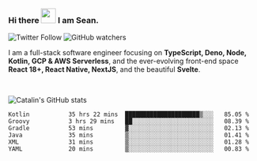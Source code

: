 ### Hi there <img src="https://raw.githubusercontent.com/MartinHeinz/MartinHeinz/master/wave.gif" width="30" /> I am Sean.

![Twitter Follow](https://img.shields.io/twitter/follow/JuniorDEVed?style=social)  ![GitHub watchers](https://img.shields.io/github/watchers/JuniorDEVed/JuniorDEVed?style=social)

 I am a full-stack software engineer focusing on **TypeScript, Deno, Node, Kotlin, GCP & AWS Serverless**, and the ever-evolving front-end space **React 18+, React Native, NextJS**, and the beautiful **Svelte**.
 
 <br>
 
 ![Catalin's GitHub stats](https://github-readme-stats.vercel.app/api?username=algoflows&theme=vue-dark)
 
 <!--START_SECTION:waka-->

```text
Kotlin           35 hrs 22 mins  █████████████████████▒░░░   85.05 %
Groovy           3 hrs 29 mins   ██░░░░░░░░░░░░░░░░░░░░░░░   08.39 %
Gradle           53 mins         ▓░░░░░░░░░░░░░░░░░░░░░░░░   02.13 %
Java             35 mins         ▒░░░░░░░░░░░░░░░░░░░░░░░░   01.41 %
XML              31 mins         ▒░░░░░░░░░░░░░░░░░░░░░░░░   01.28 %
YAML             20 mins         ▒░░░░░░░░░░░░░░░░░░░░░░░░   00.83 %
```

<!--END_SECTION:waka-->
